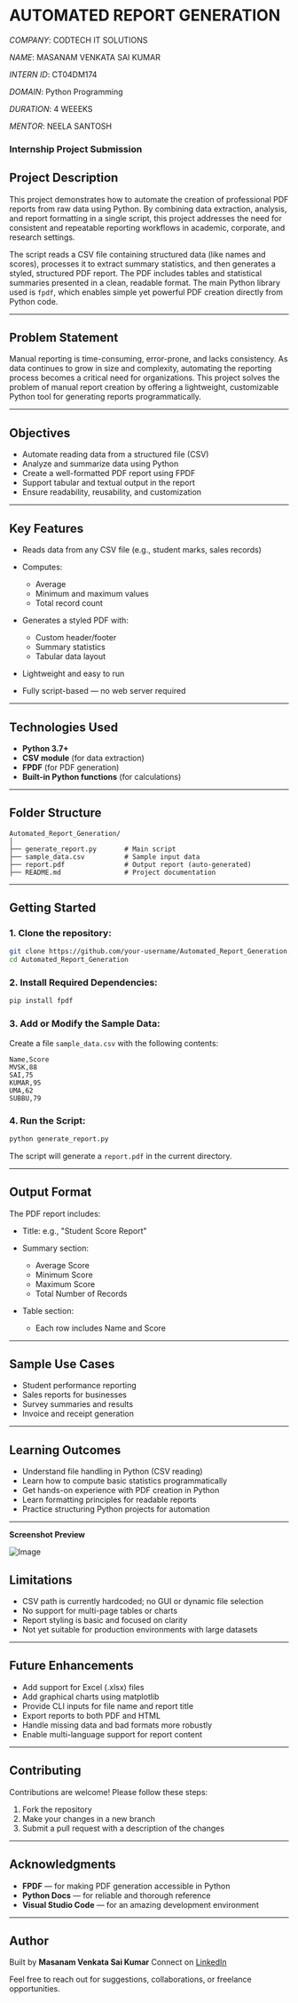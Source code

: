 # AUTOMATED REPORT GENERATION

*COMPANY*: CODTECH IT SOLUTIONS

*NAME*: MASANAM VENKATA SAI KUMAR

*INTERN ID*: CT04DM174

*DOMAIN*: Python Programming 

 *DURATION*: 4 WEEEKS

*MENTOR*: NEELA SANTOSH

###  Internship Project Submission

##  Project Description

This project demonstrates how to automate the creation of professional PDF reports from raw data using Python. By combining data extraction, analysis, and report formatting in a single script, this project addresses the need for consistent and repeatable reporting workflows in academic, corporate, and research settings.

The script reads a CSV file containing structured data (like names and scores), processes it to extract summary statistics, and then generates a styled, structured PDF report. The PDF includes tables and statistical summaries presented in a clean, readable format. The main Python library used is `fpdf`, which enables simple yet powerful PDF creation directly from Python code.

---

##  Problem Statement

Manual reporting is time-consuming, error-prone, and lacks consistency. As data continues to grow in size and complexity, automating the reporting process becomes a critical need for organizations. This project solves the problem of manual report creation by offering a lightweight, customizable Python tool for generating reports programmatically.

---

##  Objectives

* Automate reading data from a structured file (CSV)
* Analyze and summarize data using Python
* Create a well-formatted PDF report using FPDF
* Support tabular and textual output in the report
* Ensure readability, reusability, and customization

---

##  Key Features

* Reads data from any CSV file (e.g., student marks, sales records)
* Computes:

  * Average
  * Minimum and maximum values
  * Total record count
* Generates a styled PDF with:

  * Custom header/footer
  * Summary statistics
  * Tabular data layout
* Lightweight and easy to run
* Fully script-based — no web server required

---

##  Technologies Used

* **Python 3.7+**
* **CSV module** (for data extraction)
* **FPDF** (for PDF generation)
* **Built-in Python functions** (for calculations)

---

##  Folder Structure

```
Automated_Report_Generation/
│
├── generate_report.py       # Main script
├── sample_data.csv          # Sample input data
├── report.pdf               # Output report (auto-generated)
├── README.md                # Project documentation
```

---

##  Getting Started

### 1. Clone the repository:

```bash
git clone https://github.com/your-username/Automated_Report_Generation.git
cd Automated_Report_Generation
```

### 2. Install Required Dependencies:

```bash
pip install fpdf
```

### 3. Add or Modify the Sample Data:

Create a file `sample_data.csv` with the following contents:

```csv
Name,Score
MVSK,88
SAI,75
KUMAR,95
UMA,62
SUBBU,79
```

### 4. Run the Script:

```bash
python generate_report.py
```

The script will generate a `report.pdf` in the current directory.

---

##  Output Format

The PDF report includes:

* Title: e.g., "Student Score Report"
* Summary section:

  * Average Score
  * Minimum Score
  * Maximum Score
  * Total Number of Records
* Table section:

  * Each row includes Name and Score

---

##  Sample Use Cases

*  Student performance reporting
*  Sales reports for businesses
*  Survey summaries and results
*  Invoice and receipt generation

---

##  Learning Outcomes

* Understand file handling in Python (CSV reading)
* Learn how to compute basic statistics programmatically
* Get hands-on experience with PDF creation in Python
* Learn formatting principles for readable reports
* Practice structuring Python projects for automation

---
**Screenshot Preview**

![Image](https://github.com/user-attachments/assets/59d2e17c-fc16-4464-b2d6-982170e5fa5b)


##  Limitations

* CSV path is currently hardcoded; no GUI or dynamic file selection
* No support for multi-page tables or charts
* Report styling is basic and focused on clarity
* Not yet suitable for production environments with large datasets

---

##  Future Enhancements

* Add support for Excel (.xlsx) files
* Add graphical charts using matplotlib
* Provide CLI inputs for file name and report title
* Export reports to both PDF and HTML
* Handle missing data and bad formats more robustly
* Enable multi-language support for report content

---

##  Contributing

Contributions are welcome! Please follow these steps:

1. Fork the repository
2. Make your changes in a new branch
3. Submit a pull request with a description of the changes

---

##  Acknowledgments

* **FPDF** — for making PDF generation accessible in Python
* **Python Docs** — for reliable and thorough reference
* **Visual Studio Code** — for an amazing development environment

---

##  Author

Built by **Masanam Venkata Sai Kumar**
Connect on [LinkedIn](https://www.linkedin.com/in/venkata-sai-kumar-masanam-56458a27b)

Feel free to reach out for suggestions, collaborations, or freelance opportunities.
